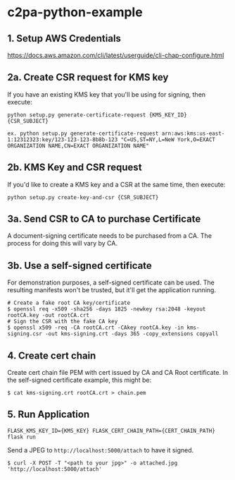 # c2pa-python-example

## 1. Setup AWS Credentials
https://docs.aws.amazon.com/cli/latest/userguide/cli-chap-configure.html


## 2a. Create CSR request for KMS key

If you have an existing KMS key that you'll be using for signing, then execute:

```shell
python setup.py generate-certificate-request {KMS_KEY_ID} {CSR_SUBJECT}

ex. python setup.py generate-certificate-request arn:aws:kms:us-east-1:12312323:key/123-123-123-8b8b-123 "C=US,ST=NY,L=NeW York,O=EXACT ORGANIZATION NAME,CN=EXACT ORGANIZATION NAME"
```

## 2b. KMS Key and CSR request

If you'd like to create a KMS key and a CSR at the same time, then execute:

```shell
python setup.py create-key-and-csr {CSR_SUBJECT}
```

## 3a. Send CSR to CA to purchase Certificate

A document-signing certificate needs to be purchased from a CA. The process for
doing this will vary by CA.

## 3b. Use a self-signed certificate

For demonstration purposes, a self-signed certificate can be used. The resulting
manifests won't be trusted, but it'll get the application running.

```
# Create a fake root CA key/certificate
$ openssl req -x509 -sha256 -days 1825 -newkey rsa:2048 -keyout rootCA.key -out rootCA.crt
# Sign the CSR with the fake CA key
$ openssl x509 -req -CA rootCA.crt -CAkey rootCA.key -in kms-signing.csr -out kms-signing.crt -days 365 -copy_extensions copyall
```

## 4. Create cert chain

Create cert chain file PEM with cert issued by CA and CA Root certificate. In
the self-signed certificate example, this might be:

```
$ cat kms-signing.crt rootCA.crt > chain.pem
```

## 5. Run Application

```shell
FLASK_KMS_KEY_ID={KMS_KEY} FLASK_CERT_CHAIN_PATH={CERT_CHAIN_PATH} flask run
```

Send a JPEG to `http://localhost:5000/attach` to have it signed.

```
$ curl -X POST -T "<path to your jpg>" -o attached.jpg 'http://localhost:5000/attach'
```
